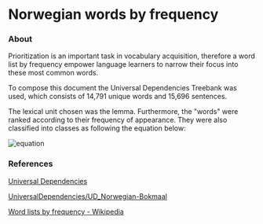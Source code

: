 #  Norwegian words by frequency

### About

Prioritization is an important task in vocabulary acquisition, therefore a word list by frequency empower language learners to narrow their focus
into these most common words.

To compose this document the Universal Dependencies Treebank was used, which consists of 14,791 unique words and 15,696 sentences. 

The lexical unit chosen was the lemma. Furthermore, the "words" were ranked according to their frequency of appearance. They were also classified into classes as following the equation below:

![equation](https://latex.codecogs.com/svg.image?\lfloor%200.5%20-%20log_2(\frac{Frequency%20\%20of%20\%20a%20\%20given%20\%20word}{Frequency%20\%20of%20\%20most%20\%20common%20\%20word})%20\rfloor)

### References

[Universal Dependencies](https://universaldependencies.org/)

[UniversalDependencies/UD_Norwegian-Bokmaal](https://github.com/UniversalDependencies/UD_Norwegian-Bokmaal/tree/master)

[Word lists by frequency - Wikipedia](https://en.wikipedia.org/wiki/Word_lists_by_frequency)
